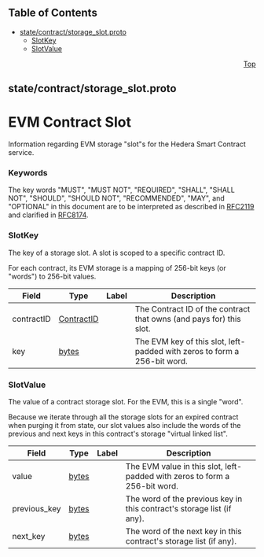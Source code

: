## Table of Contents

- [state/contract/storage_slot.proto](#state_contract_storage_slot-proto)
    - [SlotKey](#proto-SlotKey)
    - [SlotValue](#proto-SlotValue)
  



<a name="state_contract_storage_slot-proto"></a>
<p align="right"><a href="#top">Top</a></p>

## state/contract/storage_slot.proto
# EVM Contract Slot
Information regarding EVM storage "slot"s for the
Hedera Smart Contract service.

### Keywords
The key words "MUST", "MUST NOT", "REQUIRED", "SHALL", "SHALL NOT",
"SHOULD", "SHOULD NOT", "RECOMMENDED", "MAY", and "OPTIONAL" in this
document are to be interpreted as described in [RFC2119](https://www.ietf.org/rfc/rfc2119)
and clarified in [RFC8174](https://www.ietf.org/rfc/rfc8174).


<a name="proto-SlotKey"></a>

### SlotKey
The key of a storage slot. A slot is scoped to a specific contract ID.

For each contract, its EVM storage is a mapping of 256-bit keys (or "words")
to 256-bit values.


| Field | Type | Label | Description |
| ----- | ---- | ----- | ----------- |
| contractID | [ContractID](#proto-ContractID) |  | The Contract ID of the contract that owns (and pays for) this slot. |
| key | [bytes](#bytes) |  | The EVM key of this slot, left-padded with zeros to form a 256-bit word. |






<a name="proto-SlotValue"></a>

### SlotValue
The value of a contract storage slot. For the EVM, this is a single "word".

Because we iterate through all the storage slots for an expired contract
when purging it from state, our slot values also include the words of the
previous and next keys in this contract's storage "virtual linked list".


| Field | Type | Label | Description |
| ----- | ---- | ----- | ----------- |
| value | [bytes](#bytes) |  | The EVM value in this slot, left-padded with zeros to form a 256-bit word. |
| previous_key | [bytes](#bytes) |  | The word of the previous key in this contract's storage list (if any). |
| next_key | [bytes](#bytes) |  | The word of the next key in this contract's storage list (if any). |





 <!-- end messages -->

 <!-- end enums -->

 <!-- end HasExtensions -->

 <!-- end services -->



